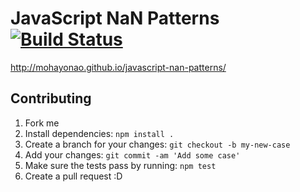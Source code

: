 # JavaScript NaN Patterns [![Build Status](https://api.travis-ci.org/mohayonao/javascript-nan-patterns.png?branch=gh-pages)](https://travis-ci.org/mohayonao/javascript-nan-patterns)

http://mohayonao.github.io/javascript-nan-patterns/

## Contributing

1. Fork me
2. Install dependencies: `npm install .`
3. Create a branch for your changes: `git checkout -b my-new-case`
4. Add your changes: `git commit -am 'Add some case'`
5. Make sure the tests pass by running: `npm test`
6. Create a pull request :D
